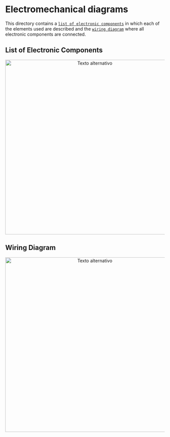 Electromechanical diagrams
====

This directory contains a [`list of electronic components`](https://github.com/csvprobotica/RoboGenius/blob/main/schemes/Listado%20de%20Componentes.png) in which each of the elements used are described and the [`wiring diagram`]() where all electronic components are connected.

## List of Electronic Components

<div style="text-align: center;">
  <img src="https://github.com/csvprobotica/RoboGenius/blob/main/schemes/Listado%20de%20Componentes.png" alt="Texto alternativo" width="550"/>
</div>

## Wiring Diagram

<div style="text-align: center;">
  <img src="https://github.com/csvprobotica/RoboGenius/blob/main/schemes/Diagrama%20de%20Conexi%C3%B3n.png" alt="Texto alternativo" width="550"/>
</div>
